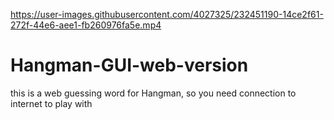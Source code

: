 

https://user-images.githubusercontent.com/4027325/232451190-14ce2f61-272f-44e6-aee1-fb260976fa5e.mp4

# Hangman-GUI-web-version
this is a web guessing word for 
Hangman, so you need connection to 
internet to play with
